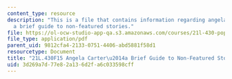```yaml
---
content_type: resource
description: "This is a file that contains information regarding angela carter\u2014\
  a brief guide to non-featured stories."
file: https://ol-ocw-studio-app-qa.s3.amazonaws.com/courses/21l-430-popular-culture-and-narrative-use-and-abuse-of-the-fairy-tale-fall-2015/3d269a7d77e82a136d2fa6c033598cff_MIT21L_430F15_AngelaCarter.pdf
file_type: application/pdf
parent_uid: 9812cfa4-2133-0751-4406-abd5881f58d1
resourcetype: Document
title: "21L.430F15 Angela Carter\u2014a Brief Guide to Non-Featured Stories"
uid: 3d269a7d-77e8-2a13-6d2f-a6c033598cff
---
```

